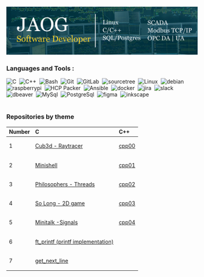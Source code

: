 [![imagen_portada_linkedin](img/jaog_linkedin.jpg)](https://www.linkedin.com/in/jon-ander-de-ormaetxea-garaizar/)

### Languages and Tools :
<div>
  <img src="https://cdn.jsdelivr.net/gh/devicons/devicon/icons/c/c-original.svg" title="C" alt="C" width="40" height="40"/>&nbsp;
  <img src="https://cdn.jsdelivr.net/gh/devicons/devicon/icons/cplusplus/cplusplus-original.svg" title="C++" alt="C++" width="40" height="40"/>&nbsp;
  <img src="https://cdn.jsdelivr.net/gh/devicons/devicon/icons/bash/bash-original.svg" title="Bash" alt="Bash" width="40" height="40"/>&nbsp;
  <img src="https://cdn.jsdelivr.net/gh/devicons/devicon/icons/git/git-original.svg" title="Git" alt="Git" width="40" height="40"/>&nbsp;
  <img src="https://cdn.jsdelivr.net/gh/devicons/devicon/icons/gitlab/gitlab-plain.svg" title="GitLab" alt="GitLab" width="40" height="40"/>&nbsp;
  <img src="https://cdn.jsdelivr.net/gh/devicons/devicon/icons/sourcetree/sourcetree-original.svg" title="Sourcetree" alt="sourcetree" width="40" height="40"/>&nbsp;
  <img src="https://cdn.jsdelivr.net/gh/devicons/devicon/icons/linux/linux-original.svg" title="Linux" alt="Linux" width="40" height="40"/>&nbsp;
  <img src="https://cdn.jsdelivr.net/gh/devicons/devicon/icons/debian/debian-original.svg" title="Debian" alt="debian" width="40" height="40"/>&nbsp;
  <img src="https://cdn.jsdelivr.net/gh/devicons/devicon/icons/raspberrypi/raspberrypi-plain.svg" title="Raspberrypi" alt="raspberrypi" width="40" height="40"/>&nbsp;
  <img src="https://cdn.jsdelivr.net/gh/devicons/devicon/icons/packer/packer-plain.svg" title="HCP Packer" alt="HCP Packer" width="40" height="40"/>&nbsp;
  <img src="https://cdn.jsdelivr.net/gh/devicons/devicon/icons/ansible/ansible-original.svg" title="Ansible" alt="Ansible" width="40" height="40"/>&nbsp;
  <img src="https://cdn.jsdelivr.net/gh/devicons/devicon/icons/docker/docker-plain.svg" title="Docker" alt="docker" width="40" height="40"/>&nbsp;
  <img src="https://cdn.jsdelivr.net/gh/devicons/devicon/icons/jira/jira-original.svg" title="Jira" alt="jira" width="40" height="40"/>&nbsp;
  <img src="https://cdn.jsdelivr.net/gh/devicons/devicon/icons/slack/slack-original.svg" title="Slack" alt="slack" width="40" height="40"/>&nbsp;
  <img src="https://cdn.jsdelivr.net/gh/devicons/devicon/icons/dbeaver/dbeaver-original.svg" title="Dbeaver" alt="dbeaver" width="40" height="40"/>&nbsp;
  <img src="https://cdn.jsdelivr.net/gh/devicons/devicon/icons/mysql/mysql-original.svg" title="MySql" alt="MySql" width="40" height="40"/>&nbsp;
  <img src="https://cdn.jsdelivr.net/gh/devicons/devicon/icons/postgresql/postgresql-original.svg" title="PostreSql" alt="PostgreSql" width="40" height="40"/>&nbsp;
  <img src="https://cdn.jsdelivr.net/gh/devicons/devicon/icons/figma/figma-original.svg" title="Figma" alt="figma" width="40" height="40"/>&nbsp;
  <img src="https://cdn.jsdelivr.net/gh/devicons/devicon/icons/inkscape/inkscape-original.svg" title="Inkscape" alt="inkscape" width="40" height="40"/>&nbsp;
</div>
<br>

### Repositories by theme

| Number | C | C++ |
|---|:---|:---|
| 1 | <!-- 1 C --> <p><a href="https://github.com/jaog1992/42_cub3D" > Cub3d - Raytracer </a></p>  | <!-- 1 CPP --> <p><a href="https://github.com/jaog1992/42_cpp_modules/cpp00" > cpp00 </a></p> | |
| 2 | <!-- 2 C--> <p><a href="https://github.com/jaog1992/42_minishell" > Minishell </a></p>  | <!-- 2 CPP --> <p><a href="https://github.com/jaog1992/42_cpp_modules/cpp01" > cpp01 </a></p> | |
| 3 | <!-- 3 C-->  <p><a href="https://github.com/jaog1992/42_Philosophers" > Philosophers - Threads </a></p>  | <!-- 3 CPP --> <p><a href="https://github.com/jaog1992/42_cpp_modules/cpp02" > cpp02 </a></p> | |
| 4 | <!-- 4 C--> <p><a href="https://github.com/jaog1992/42_so_long" > So Long - 2D game </a></p>  | <!-- 4 CPP --> <p><a href="https://github.com/jaog1992/42_cpp_modules/cpp03" > cpp03 </a></p> | |
| 5 | <!-- 5 C--> <p><a href="https://github.com/jaog1992/42_minitalk" > Minitalk -Signals </a></p>  | <!-- 5 CPP --> <p><a href="https://github.com/jaog1992/42_cpp_modules/cpp04" > cpp04 </a></p> | |
| 6 | <!-- 6 C--> <p><a href="https://github.com/jaog1992/ft_printf" > ft_printf (printf implementation) </a></p>  | <!-- 6 CPP --> | |
| 7 | <!-- 7 C --> <p><a href="https://github.com/jaog1992/get_next_line" > get_next_line </a></p>  | <!-- 7 CPP --> | |

<br />
<!--

	` If you are a 42 cadet: feel free to reach me on Slack -> @jde-orma- `
	
### Thanks for visiting! 😉

I'm a Senior SCADA Engineer in the transportation industry 🚦🚧🚛 and I'm currently a Software Engineering student at [42 School](https://www.42urduliz.com/)

Here are some of my achievements and interests:

* 📟  Bachelor´s Degree in Industrial Electronic and Automatic Engineering
* 🚀  Masters Degree in Space Science and Technology
* 💹  Master of Business Administration
* 💻  +7 years of experience as a SCADA Engineer
* 👍  Worked as a Quality technician for 1 year
* 🎸  Worked as a professional guitarrist for 2 years
* 📜  Former President of the Student Council of the UPV/EHU
* 🏊  Swimming
* 👶  Father of two
 -->
---

| [![jaog's GitHub stats](https://github-readme-stats.vercel.app/api?username=jaog1992&count_private=true&show_icons=true&hide=issues&hide_border=true&theme=prussian)](https://github.com/jaog1992?tab=repositories) | [![jaog1992's most used languages](https://github-readme-stats.vercel.app/api/top-langs/?username=jaog1992&layout=compact&hide_border=true&theme=prussian)](https://github.com/jaog1992?tab=repositories) |
|:-:|:-:|

<p align="center">
<img alt="jaog's visitors" src="https://komarev.com/ghpvc/?username=jaog1992&color=blue&style=flat&label=visitors" />
<img alt="jaog's followers" src="https://img.shields.io/github/followers/jaog1992?color=blue" />
<img alt="jaog's stars" src="https://img.shields.io/github/stars/jaog1992?color=blue" />
</p>
	
---

<h3 align="center">
	I would be thrilled if you star 🌟 my repositories if they were helpful  to you!
</h3>
